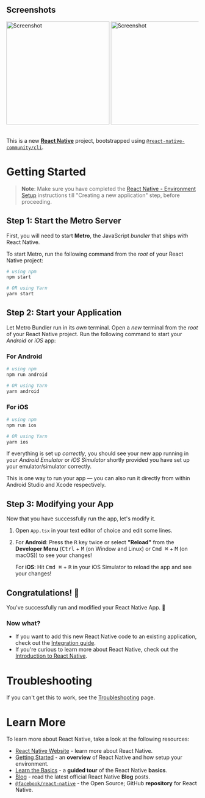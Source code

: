 ## Screenshots

<div style="overflow-x: auto; white-space: nowrap;">
  <img src="https://github.com/user-attachments/assets/eafe7a0f-0ccb-443e-9350-69b90de3042e" alt="Screenshot" style="display: inline-block; width: 270px;">
  <img src="https://github.com/user-attachments/assets/4cd319fe-ffb5-4a01-85ac-90d490e851b5" alt="Screenshot" style="display: inline-block; width: 270px;">
  <img src="https://github.com/user-attachments/assets/7cc5c677-fbb5-4842-8b85-44d6511eaae7" alt="Screenshot" style="display: inline-block; width: 270px;">
  <img src="https://github.com/user-attachments/assets/1ee7f3fd-80d2-4590-9cc9-88f350726692" alt="Screenshot" style="display: inline-block; width: 270px;">
  <img src="https://github.com/user-attachments/assets/acaf8643-3b40-4d64-a4bd-660257c3218c" alt="Screenshot" style="display: inline-block; width: 270px;">
  <img src="https://github.com/user-attachments/assets/bddc154d-1ba1-44aa-be06-2bfa29539b9b" alt="Screenshot" style="display: inline-block; width: 270px;">
  <img src="https://github.com/user-attachments/assets/060ea228-bd21-41cc-b0e2-00ab5f5c0b64" alt="Screenshot" style="display: inline-block; width: 270px;">
  <img src="https://github.com/user-attachments/assets/4f16f73d-cd56-438e-8190-e7d9507213e2" alt="Screenshot" style="display: inline-block; width: 270px;">
  <img src="https://github.com/user-attachments/assets/a216c0cb-8280-407b-8964-f96d9b19000a" alt="Screenshot" style="display: inline-block; width: 270px;">
  <img src="https://github.com/user-attachments/assets/7dc230c2-8abe-4985-a666-5075931aa399" alt="Screenshot" style="display: inline-block; width: 270px;">
  <img src="https://github.com/user-attachments/assets/a4c087e6-1a45-4a2c-b2e2-b1232dde744f" alt="Screenshot" style="display: inline-block; width: 270px;">
  <img src="https://github.com/user-attachments/assets/d12cb008-96dd-4ab5-8bfa-968d774dc9b1" alt="Screenshot" style="display: inline-block; width: 270px;">
  <img src="https://github.com/user-attachments/assets/5e4951a7-f1c7-46f1-b54f-b7ef8577f180" alt="Screenshot" style="display: inline-block; width: 270px;">
  <img src="https://github.com/user-attachments/assets/df7b58a6-f325-45ba-ab24-0aa376ae5d5d" alt="Screenshot" style="display: inline-block; width: 270px;">
  <img src="https://github.com/user-attachments/assets/0d4326ea-9648-4a81-b548-0d7f5d3b519c" alt="Screenshot" style="display: inline-block; width: 270px;">
  <br>
  <br>
</div>



This is a new [**React Native**](https://reactnative.dev) project, bootstrapped using [`@react-native-community/cli`](https://github.com/react-native-community/cli).

# Getting Started

>**Note**: Make sure you have completed the [React Native - Environment Setup](https://reactnative.dev/docs/environment-setup) instructions till "Creating a new application" step, before proceeding.

## Step 1: Start the Metro Server

First, you will need to start **Metro**, the JavaScript _bundler_ that ships _with_ React Native.

To start Metro, run the following command from the _root_ of your React Native project:

```bash
# using npm
npm start

# OR using Yarn
yarn start
```

## Step 2: Start your Application

Let Metro Bundler run in its _own_ terminal. Open a _new_ terminal from the _root_ of your React Native project. Run the following command to start your _Android_ or _iOS_ app:

### For Android

```bash
# using npm
npm run android

# OR using Yarn
yarn android
```

### For iOS

```bash
# using npm
npm run ios

# OR using Yarn
yarn ios
```

If everything is set up _correctly_, you should see your new app running in your _Android Emulator_ or _iOS Simulator_ shortly provided you have set up your emulator/simulator correctly.

This is one way to run your app — you can also run it directly from within Android Studio and Xcode respectively.

## Step 3: Modifying your App

Now that you have successfully run the app, let's modify it.

1. Open `App.tsx` in your text editor of choice and edit some lines.
2. For **Android**: Press the <kbd>R</kbd> key twice or select **"Reload"** from the **Developer Menu** (<kbd>Ctrl</kbd> + <kbd>M</kbd> (on Window and Linux) or <kbd>Cmd ⌘</kbd> + <kbd>M</kbd> (on macOS)) to see your changes!

   For **iOS**: Hit <kbd>Cmd ⌘</kbd> + <kbd>R</kbd> in your iOS Simulator to reload the app and see your changes!

## Congratulations! :tada:

You've successfully run and modified your React Native App. :partying_face:

### Now what?

- If you want to add this new React Native code to an existing application, check out the [Integration guide](https://reactnative.dev/docs/integration-with-existing-apps).
- If you're curious to learn more about React Native, check out the [Introduction to React Native](https://reactnative.dev/docs/getting-started).

# Troubleshooting

If you can't get this to work, see the [Troubleshooting](https://reactnative.dev/docs/troubleshooting) page.

# Learn More

To learn more about React Native, take a look at the following resources:

- [React Native Website](https://reactnative.dev) - learn more about React Native.
- [Getting Started](https://reactnative.dev/docs/environment-setup) - an **overview** of React Native and how setup your environment.
- [Learn the Basics](https://reactnative.dev/docs/getting-started) - a **guided tour** of the React Native **basics**.
- [Blog](https://reactnative.dev/blog) - read the latest official React Native **Blog** posts.
- [`@facebook/react-native`](https://github.com/facebook/react-native) - the Open Source; GitHub **repository** for React Native.
